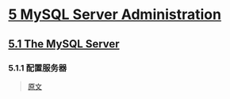 # [5 MySQL Server Administration](https://dev.mysql.com/doc/refman/8.0/en/server-administration.html)

## [5.1 The MySQL Server](https://dev.mysql.com/doc/refman/8.0/en/mysqld-server.html)

### 5.1.1 配置服务器

> [原文](https://dev.mysql.com/doc/refman/8.0/en/server-configuration.html)
